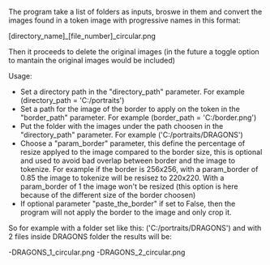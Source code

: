 The program take a list of folders as inputs, broswe in them and convert the images found in a token image with progressive names in this format:

[directory_name]_[file_number]_circular.png

Then it proceeds to delete the original images (in the future a toggle option to mantain the original images would be included)

Usage:

- Set a directory path in the "directory_path" parameter. For example (directory_path = 'C:/portraits')
- Set a path for the image of the border to apply on the token in the "border_path" parameter. For example (border_path = 'C:/border.png')
- Put the folder with the images under the path choosen in the "directory_path" parameter. For example ('C:/portraits/DRAGONS')
- Choose a "param_border" parameter, this define the percentage of resize applyed to the image compared to the border size, this is optional and used to avoid bad overlap between border and the image to tokenize. For example if the border is 256x256, with a param_border of 0.85 the image to tokenize will be resisez to 220x220. With a param_border of 1 the image won't be resized (this option is here because of the different size of the border choosen)
- If optional parameter "paste_the_border" if set to False, then the program will not apply the border to the image and only crop it.

So for example with a folder set like this: ('C:/portraits/DRAGONS') and with 2 files inside DRAGONS folder the results will be:

-DRAGONS_1_circular.png
-DRAGONS_2_circular.png
